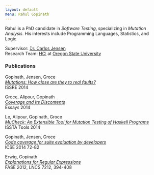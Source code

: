 ```yaml
---
layout: default
menu: Rahul Gopinath
---
```

<link rel="icon" type="image/x-icon" href="/favicon.ico">

Rahul is a PhD candidate in <i>Software Testing</i>, specializing in <i>Mutation Analysis</i>. His interests include Programming Languages, Statistics, and Logic.

Supervisor: [Dr. Carlos Jensen](http://eecs.oregonstate.edu/people/jensen-carlos)<br/>
Research Team: [HCI](http://research.engr.oregonstate.edu/hci/) at [Oregon State University](http://oregonstate.edu/)<br/>


<h3> Publications </h3>


Gopinath, Jensen, Groce<br/>
[_Mutations: How close are they to real faults?_ ](publications#gopinath-jensen-groce-mutations-how-close-are-they-to-real-faults-issre-2014)<br/>
ISSRE 2014

Groce, Alipour, Gopinath<br/>
[_Coverage and Its Discontents_ ](publications#groce-alipour-gopinath-coverage-and-its-discontents-essays-2014)<br/>
Essays 2014

Le, Alipour, Gopinath, Groce<br/>
[_MuCheck: An Extensible Tool for Mutation Testing of Haskell Programs_ ](publications#le-alipour-gopinath-groce-mucheck--an-extensible-tool-for-mutation-testing-of-haskell-programs-issta-tools-2014)<br/>
ISSTA Tools 2014

Gopinath, Jensen, Groce<br/>
[ _Code coverage for suite evaluation by developers_ ](publications#gopinath-jensen-groce-code-coverage-for-suite-evaluation-by-developers-icse-2014-72-82-2014)<br/>
ICSE 2014 72-82

Erwig, Gopinath<br/>
[_Explanations for Regular Expressions_](publications#erwig-gopinath-explanations-for-regular-expressions-fase12-lncs-7212-394-408-2012)<br/>
FASE 2012, LNCS 7212, 394-408



